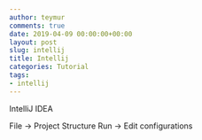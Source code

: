 ```yaml
---
author: teymur
comments: true
date: 2019-04-09 00:00:00+00:00
layout: post
slug: intellij
title: Intellij 
categories: Tutorial
tags:
- intellij
---
```




IntelliJ IDEA



File -> Project Structure
Run -> Edit configurations